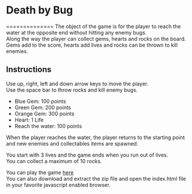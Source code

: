 # Death by Bug
==============
The object of the game is for the player to reach the water at the opposite end without hitting any enemy bugs.  
Along the way the player can collect gems, hearts and rocks on the board.  
Gems add to the score, hearts add lives and rocks can be thrown to kill enemies.  

## Instructions
Use up, right, left and down arrow keys to move the player.  
Use the space bar to throw rocks and kill enemy bugs.  

- Blue Gem: 100 points
- Green Gem: 200 points
- Orange Gem: 300 points
- Heart: 1 Life
- Reach the water: 100 points

When the player reaches the water, the player returns to the starting point and new enemies and collectables items are spawned.

You start with 3 lives and the game ends when you run out of lives.  
You can collect a maximum of 10 rocks.  

You can play the game [here](http://ysfiqbl.github.io/frontend-nanodegree-arcade-game)  
You can also download and extract the zip file and open the index.html file in your favorite javascript enabled browser.  
